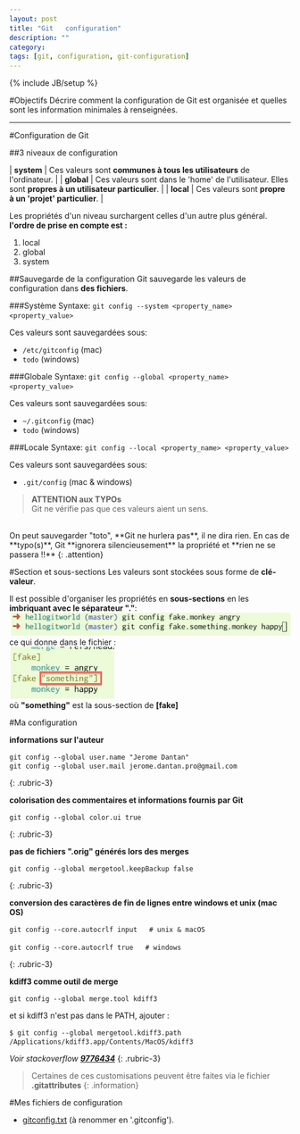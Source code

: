```yaml
---
layout: post
title: "Git   configuration"
description: ""
category: 
tags: [git, configuration, git-configuration]
---
```

{% include JB/setup %}

#Objectifs 
Décrire comment la configuration de Git est organisée et quelles sont les information minimales à renseignées.

---

#Configuration de Git

##3 niveaux de configuration
<br>

| **system**  | Ces valeurs sont **communes à tous les utilisateurs** de l'ordinateur. |
| **global**  | Ces valeurs sont dans le 'home' de l'utilisateur. Elles sont **propres à un utilisateur particulier**. |
| **local**   | Ces valeurs sont **propre à un 'projet' particulier**.     |


Les propriétés d'un niveau surchargent celles d'un autre plus général.   
__l'ordre de prise en compte est :__   

1. local
2. global
3. system 

##Sauvegarde de la configuration
Git sauvegarde les valeurs de configuration dans **des fichiers**.

###Système
Syntaxe: `git config --system <property_name> <property_value>`

Ces valeurs sont sauvegardées sous:

  * `/etc/gitconfig` (mac)
  * `todo` (windows)

###Globale
Syntaxe: `git config --global <property_name> <property_value>`

Ces valeurs sont sauvegardées sous:

  * `~/.gitconfig` (mac)
  * `todo` (windows)

###Locale
Syntaxe: `git config --local <property_name> <property_value>`

Ces valeurs sont sauvegardées sous:

  * `.git/config` (mac & windows)

>**ATTENTION aux TYPOs**  
Git ne vérifie pas que ces valeurs aient un sens.  
<br>
On peut sauvegarder "toto", **Git ne hurlera pas**, il ne dira rien.  
En cas de **typo(s)**, Git **ignorera silencieusement** la propriété et **rien ne se passera !!**
{: .attention}

#Section et sous-sections
Les valeurs sont stockées sous forme de **clé-valeur**.   

Il est possible d'organiser les propriétés en **sous-sections** en les **imbriquant avec le séparateur "."**: 
!["git subsection syntax"](/assets/images/git/git_config_subsection_syntax.png)  
ce qui donne dans le fichier :  
!["git config subsection result"](/assets/images/git/git_config_subsection_result.png)  
où **"something"** est la sous-section de **[fake]**

#Ma configuration
 
**informations sur l'auteur**

	git config --global user.name "Jerome Dantan"
	git config --global user.mail jerome.dantan.pro@gmail.com
{: .rubric-3}
	

**colorisation des commentaires et informations fournis par Git**

    git config --global color.ui true
{: .rubric-3}
    

**pas de fichiers ".orig" générés lors des merges**

	git config --global mergetool.keepBackup false  
{: .rubric-3}


**conversion des caractères de fin de lignes entre windows et unix (mac OS)**
 
	git config --core.autocrlf input   # unix & macOS
	
	git config --core.autocrlf true   # windows
{: .rubric-3}  




**kdiff3 comme outil de merge**

    git config --global merge.tool kdiff3
    
et si kdiff3 n'est pas dans le PATH, ajouter :

    $ git config --global mergetool.kdiff3.path /Applications/kdiff3.app/Contents/MacOS/kdiff3

_Voir stackoverflow **[9776434](http://stackoverflow.com/questions/9776434/git-mergetool-config-on-mac-osx)**_
{: .rubric-3}

>Certaines de ces customisations peuvent être faites via le fichier **.gitattributes**
{: .information}

#Mes fichiers de configuration 

  * [gitconfig.txt](/assets/files/git/gitconfig.txt) (à renommer en '.gitconfig').